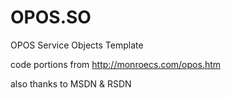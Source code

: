 # OPOS.SO

OPOS Service Objects Template

code portions from http://monroecs.com/opos.htm

also thanks to MSDN & RSDN
